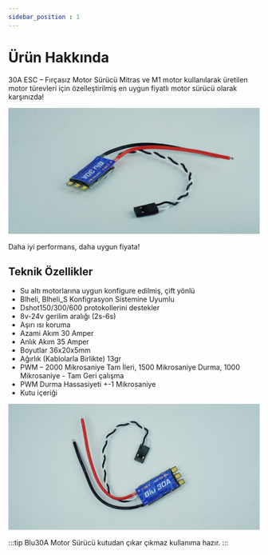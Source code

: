 ```yaml
---
sidebar_position : 1
---
```


# Ürün Hakkında

30A ESC – Fırçasız Motor Sürücü Mitras ve M1 motor kullanılarak üretilen motor türevleri için özelleştirilmiş en uygun fiyatlı motor sürücü olarak karşınızda!

![Blu Esc](./image/escblu.jpg)

Daha iyi performans, daha uygun fiyata!
## Teknik Özellikler

- Su altı motorlarına uygun konfigure edilmiş, çift yönlü
- Blheli, Blheli_S Konfigrasyon Sistemine Uyumlu
- Dshot150/300/600 protokollerini destekler
- 8v-24v gerilim aralığı (2s-6s)
- Aşırı ısı koruma
- Azami Akım 30 Amper
- Anlık Akım 35 Amper
- Boyutlar 36x20x5mm
- Ağırlık (Kablolarla Birlikte) 13gr
- PWM – 2000 Mikrosaniye Tam İleri, 1500 Mikrosaniye Durma, 1000 Mikrosaniye - Tam Geri çalışma
- PWM Durma Hassasiyeti +-1 Mikrosaniye
- Kutu içeriği

![Blu Esc](./image/escblu2.jpg)

:::tip
Blu30A Motor Sürücü kutudan çıkar çıkmaz kullanıma hazır.
:::

